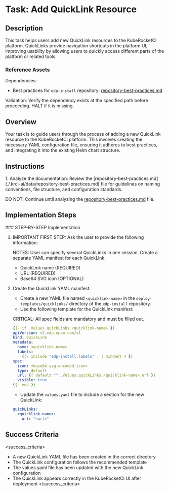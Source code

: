 # Task: Add QuickLink Resource

## Description

<description>
This task helps users add new QuickLink resources to the KubeRocketCI platform. QuickLinks provide navigation shortcuts in the platform UI, improving usability by allowing users to quickly access different parts of the platform or related tools.
</description>

### Reference Assets

<prerequisites>
Dependencies:

- Best practices for `edp-install` repository: [repository-best-practices.md](./.krci-ai/data/repository-best-practices.md)

Validation: Verify the dependency exists at the specified path before proceeding. HALT if it is missing.
</prerequisites>

## Overview

<overview>
Your task is to guide users through the process of adding a new QuickLink resource to the KubeRocketCI platform. This involves creating the necessary YAML configuration file, ensuring it adheres to best practices, and integrating it into the existing Helm chart structure.
</overview>

## Instructions

<instructions>
1. Analyze the documentation: Review the [repository-best-practices.md](./.krci-ai/data/repository-best-practices.md) file for guidelines on naming conventions, file structure, and configuration standards.

DO NOT: Continue until analyzing the [repository-best-practices.md](./.krci-ai/data/repository-best-practices.md) file.
</instructions>

## Implementation Steps

<implementation>
### STEP-BY-STEP Implementation

1. IMPORTANT FIRST STEP: Ask the user to provide the following information:

   NOTES: User can specify several QuickLinks in one session. Create a separate YAML manifest for each QuickLink.

   - QuickLink name (REQUIRED)
   - URL (REQUIRED)
   - Base64 SVG icon (OPTIONAL)

2. Create the QuickLink YAML manifest:

   - Create a new YAML file named `<quicklink-name>` in the `deploy-templates/quicklinks/` directory of the `edp-install` repository.
   - Use the following template for the QuickLink manifest:

   CRITICAL: All spec fields are mandatory and must be filled out.

   ```yaml
   {{- if .Values.quickLinks.<quicklink-name> }}
   apiVersion: v2.edp.epam.com/v1
   kind: QuickLink
   metadata:
     name: <quicklink-name>
     labels:
       {{- include "edp-install.labels" . | nindent 4 }}
   spec:
     icon: <base64-svg-encoded-icon>
     type: default
     url: {{ default "" .Values.quickLinks.<quicklink-name>.url }}
     visible: true
   {{- end }}
   ```

   - Update the `values.yaml` file to include a section for the new QuickLink:

   ```yaml
   quickLinks:
     <quicklink-name>:
       url: "<url>"
   ```
</implementation>

## Success Criteria

<success_criteria>
- A new QuickLink YAML file has been created in the correct directory
- The QuickLink configuration follows the recommended template
- The values.yaml file has been updated with the new QuickLink configuration
- The QuickLink appears correctly in the KubeRocketCI UI after deployment
</success_criteria>
